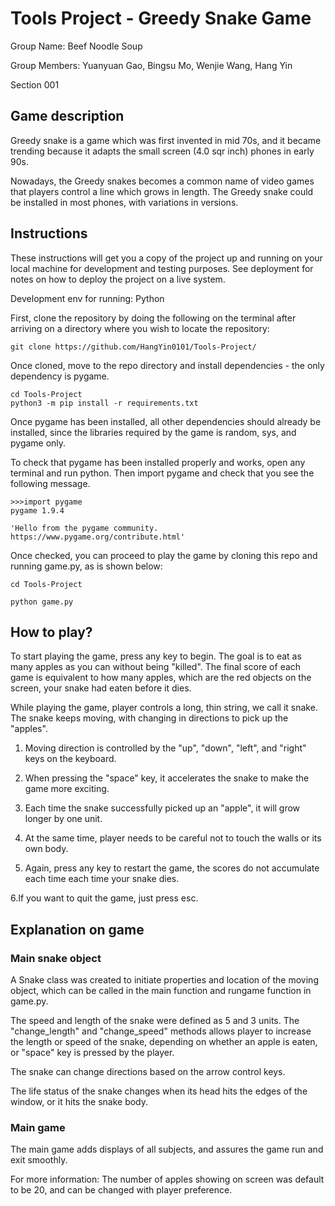 # Tools Project - Greedy Snake Game

Group Name: Beef Noodle Soup

Group Members: Yuanyuan Gao, Bingsu Mo, Wenjie Wang, Hang Yin

Section 001

## Game description

Greedy snake is a game which was first invented in mid 70s, and it became trending because it adapts the small screen (4.0 sqr inch) phones in early 90s.

Nowadays, the Greedy snakes becomes a common name of video games that players control a line which grows in length. The Greedy snake could be installed in most phones, with variations in versions.

## Instructions

These instructions will get you a copy of the project up and running on your local machine for development and testing purposes. See deployment for notes on how to deploy the project on a live system.

Development env for running: Python

First, clone the repository by doing the following on the terminal after arriving on a directory where you wish to locate the repository:
```
git clone https://github.com/HangYin0101/Tools-Project/
```

Once cloned, move to the repo directory and install dependencies - the only dependency is pygame.
```
cd Tools-Project
python3 -m pip install -r requirements.txt
```

Once pygame has been installed, all other dependencies should already be installed, since the libraries required by the game is random, sys, and pygame only.

To check that pygame has been installed properly and works, open any terminal and run python. Then import pygame and check that you see the following message.

```
>>>import pygame
pygame 1.9.4

'Hello from the pygame community. https://www.pygame.org/contribute.html'
```

Once checked, you can proceed to play the game by cloning this repo and running game.py, as is shown below:

```
cd Tools-Project

python game.py

```

## How to play?

To start playing the game, press any key to begin. The goal is to eat as many apples as you can without being "killed". The final score of each game is equivalent to how many apples, which are the red objects on the screen, your snake had eaten before it dies.

While playing the game, player controls a long, thin string, we call it snake. The snake keeps moving, with changing in directions to pick up the "apples".

1. Moving direction is controlled by the "up", "down", "left", and "right" keys on the keyboard.

2. When pressing the "space" key, it accelerates the snake to make the game more exciting.

3. Each time the snake successfully picked up an "apple", it will grow longer by one unit.  

4. At the same time, player needs to be careful not to touch the walls or its own body.

5. Again, press any key to restart the game, the scores do not accumulate each time each time your snake dies.

6.If you want to quit the game, just press esc.


## Explanation on game
### Main snake object

A Snake class was created to initiate properties and location of the moving object, which can be called in the main function and rungame function in game.py.

The speed and length of the snake were defined as 5 and 3 units. The "change_length" and "change_speed" methods allows player to increase the length or speed of the snake, depending on whether an apple is eaten, or "space" key is pressed by the player.

The snake can change directions based on the arrow control keys.

The life status of the snake changes when its head hits the edges of the window, or it hits the snake body.

### Main game

The main game adds displays of all subjects, and assures the game run and exit smoothly.

For more information: The number of apples showing on screen was default to be 20, and can be changed with player preference.
